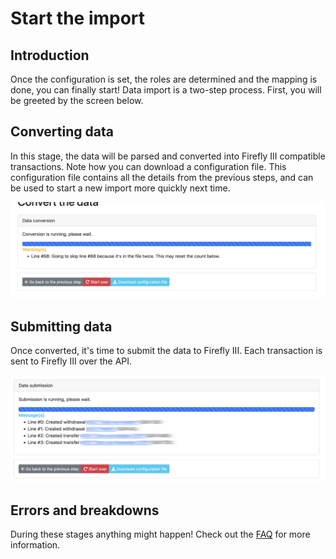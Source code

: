 # Start the import

## Introduction

Once the configuration is set, the roles are determined and the mapping is done, you can finally start! Data import is a two-step process. First, you will be greeted by the screen below.

## Converting data

In this stage, the data will be parsed and converted into Firefly III compatible transactions. Note how you can download a configuration file. This configuration file contains all the details from the previous steps, and can be used to start a new import more quickly next time.

![Data conversion](images/conversion.png "Data conversion")

## Submitting data

Once converted, it's time to submit the data to Firefly III. Each transaction is sent to Firefly III over the API.

![Data submission](images/submission.png "Data conversion")

## Errors and breakdowns

During these stages anything might happen! Check out the [FAQ](../faq/index.md) for more information.
